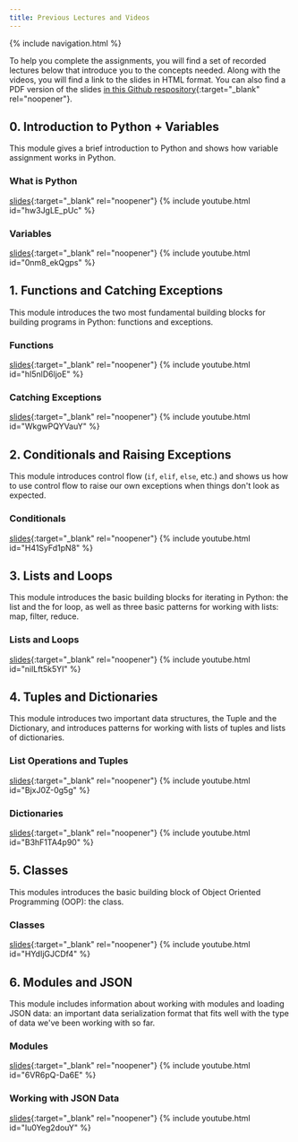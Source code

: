 ```yaml
---
title: Previous Lectures and Videos
---
```

{% include navigation.html %}

To help you complete the assignments, you will find a set of recorded lectures below that introduce you to the concepts needed. Along with the videos, you will find a link to the slides in HTML format. You can also find a PDF version of the slides [in this Github respository](https://github.com/Jordi-Llorens/computing-brushup-21){:target="_blank" rel="noopener"}.

## 0. Introduction to Python + Variables

This module gives a brief introduction to Python and shows how variable assignment works in Python.

### What is Python
[slides](./old-lectures/python.md){:target="_blank" rel="noopener"}
{% include youtube.html id="hw3JgLE_pUc" %}

### Variables
[slides](./old-lectures/variables.md){:target="_blank" rel="noopener"}
{% include youtube.html id="0nm8_ekQgps" %}


## 1. Functions and Catching Exceptions

This module introduces the two most fundamental building blocks for building programs in Python: functions and exceptions.

### Functions
[slides](./old-lectures/functions.md){:target="_blank" rel="noopener"}
{% include youtube.html id="hI5nlD6ljoE" %}

### Catching Exceptions
[slides](./old-lectures/exceptions.md){:target="_blank" rel="noopener"}
{% include youtube.html id="WkgwPQYVauY" %}


## 2. Conditionals and Raising Exceptions

This module introduces control flow (`if`, `elif`, `else`, etc.) and shows us how to use control flow to raise our own exceptions when things don't look as expected.

### Conditionals
[slides](./old-lectures/conditionals.html){:target="_blank" rel="noopener"}
{% include youtube.html id="H41SyFd1pN8" %}


## 3. Lists and Loops

This module introduces the basic building blocks for iterating in Python: the list and the for loop, as well as three basic patterns for working with lists: map, filter, reduce.

### Lists and Loops
[slides](./old-lectures/loops.html){:target="_blank" rel="noopener"}
{% include youtube.html id="nilLft5k5YI" %}


## 4. Tuples and Dictionaries

This module introduces two important data structures, the Tuple and the Dictionary, and introduces patterns for working with lists of tuples and lists of dictionaries.

### List Operations and Tuples
[slides](./old-lectures/tuples.html){:target="_blank" rel="noopener"}
{% include youtube.html id="BjxJ0Z-0g5g" %}

### Dictionaries
[slides](./old-lectures/dictionaries.html){:target="_blank" rel="noopener"}
{% include youtube.html id="B3hF1TA4p90" %}


## 5. Classes

This modules introduces the basic building block of Object Oriented Programming (OOP): the class.

### Classes
[slides](./old-lectures/classes.html){:target="_blank" rel="noopener"}
{% include youtube.html id="HYdIjGJCDf4" %}


## 6. Modules and JSON

This module includes information about working with modules and loading JSON data: an important data serialization format that fits well with the type of data we've been working with so far.

### Modules
[slides](./old-lectures/modules.html){:target="_blank" rel="noopener"}
{% include youtube.html id="6VR6pQ-Da6E" %}

### Working with JSON Data
[slides](./old-lectures/json.html){:target="_blank" rel="noopener"}
{% include youtube.html id="Iu0Yeg2douY" %}